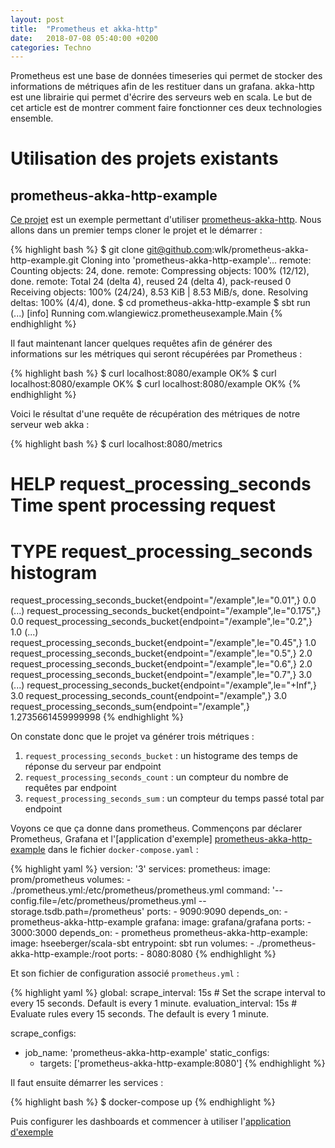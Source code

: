 ```yaml
---
layout: post
title:  "Prometheus et akka-http"
date:   2018-07-08 05:40:00 +0200
categories: Techno
---
```

Prometheus est une base de données timeseries qui permet de stocker des informations de métriques afin de les restituer
dans un grafana. akka-http est une librairie qui permet d'écrire des serveurs web en scala. Le but de cet article est de
montrer comment faire fonctionner ces deux technologies ensemble.

# Utilisation des projets existants

## prometheus-akka-http-example

[Ce projet][prometheus-akka-http-example] est un exemple permettant d'utiliser [prometheus-akka-http]. Nous allons dans
un premier temps cloner le projet et le démarrer :

{% highlight bash %}
$ git clone git@github.com:wlk/prometheus-akka-http-example.git
Cloning into 'prometheus-akka-http-example'...
remote: Counting objects: 24, done.
remote: Compressing objects: 100% (12/12), done.
remote: Total 24 (delta 4), reused 24 (delta 4), pack-reused 0
Receiving objects: 100% (24/24), 8.53 KiB | 8.53 MiB/s, done.
Resolving deltas: 100% (4/4), done.
$ cd prometheus-akka-http-example
$ sbt run
(...)
[info] Running com.wlangiewicz.prometheusexample.Main
{% endhighlight %}

Il faut maintenant lancer quelques requêtes afin de générer des informations sur les métriques qui seront récupérées par
Prometheus :

{% highlight bash %}
$ curl localhost:8080/example
OK%
$ curl localhost:8080/example
OK%
$ curl localhost:8080/example
OK%
{% endhighlight %}

Voici le résultat d'une requête de récupération des métriques de notre serveur web akka :

{% highlight bash %}
$ curl localhost:8080/metrics
# HELP request_processing_seconds Time spent processing request
# TYPE request_processing_seconds histogram
request_processing_seconds_bucket{endpoint="/example",le="0.01",} 0.0
(...)
request_processing_seconds_bucket{endpoint="/example",le="0.175",} 0.0
request_processing_seconds_bucket{endpoint="/example",le="0.2",} 1.0
(...)
request_processing_seconds_bucket{endpoint="/example",le="0.45",} 1.0
request_processing_seconds_bucket{endpoint="/example",le="0.5",} 2.0
request_processing_seconds_bucket{endpoint="/example",le="0.6",} 2.0
request_processing_seconds_bucket{endpoint="/example",le="0.7",} 3.0
(...)
request_processing_seconds_bucket{endpoint="/example",le="+Inf",} 3.0
request_processing_seconds_count{endpoint="/example",} 3.0
request_processing_seconds_sum{endpoint="/example",} 1.2735661459999998
{% endhighlight %}

On constate donc que le projet va générer trois métriques :

 1. `request_processing_seconds_bucket` : un histograme des temps de réponse du serveur par endpoint
 2. `request_processing_seconds_count` : un compteur du nombre de requêtes par endpoint
 3. `request_processing_seconds_sum` : un compteur du temps passé total par endpoint

Voyons ce que ça donne dans prometheus. Commençons par déclarer Prometheus, Grafana et l'[application d'exemple]
[prometheus-akka-http-example] dans le fichier `docker-compose.yaml` :

{% highlight yaml %}
version: '3'
services:
  prometheus:
    image: prom/prometheus
    volumes:
     - ./prometheus.yml:/etc/prometheus/prometheus.yml
    command: '--config.file=/etc/prometheus/prometheus.yml --storage.tsdb.path=/prometheus'
    ports:
     - 9090:9090
    depends_on:
     - prometheus-akka-http-example
  grafana:
    image: grafana/grafana
    ports:
     - 3000:3000
    depends_on:
     - prometheus
  prometheus-akka-http-example:
    image: hseeberger/scala-sbt
    entrypoint: sbt run
    volumes:
     - ./prometheus-akka-http-example:/root
    ports:
     - 8080:8080
{% endhighlight %}

Et son fichier de configuration associé `prometheus.yml` :

{% highlight yaml %}
global:
  scrape_interval:     15s # Set the scrape interval to every 15 seconds. Default is every 1 minute.
  evaluation_interval: 15s # Evaluate rules every 15 seconds. The default is every 1 minute.

scrape_configs:
  - job_name: 'prometheus-akka-http-example'
    static_configs:
      - targets: ['prometheus-akka-http-example:8080']
{% endhighlight %}

Il faut ensuite démarrer les services :

{% highlight bash %}
$ docker-compose up
{% endhighlight %}

Puis configurer les dashboards et commencer à utiliser l'[application d'exemple][prometheus-akka-http-example]

[prometheus-akka-http-example]: https://github.com/wlk/prometheus-akka-http-example
[prometheus-akka-http]: https://github.com/lonelyplanet/prometheus-akka-http